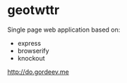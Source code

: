 geotwttr
========

Single page web application based on:
* express
* browserify
* knockout

http://do.gordeev.me
